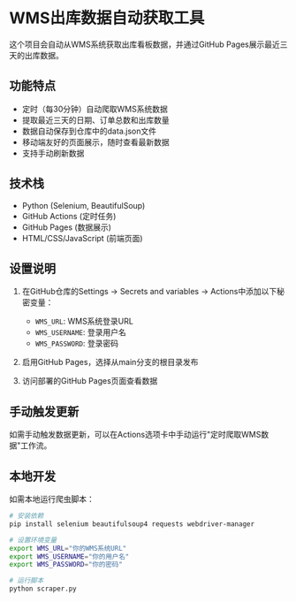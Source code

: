 # WMS出库数据自动获取工具

这个项目会自动从WMS系统获取出库看板数据，并通过GitHub Pages展示最近三天的出库数据。

## 功能特点

- 定时（每30分钟）自动爬取WMS系统数据
- 提取最近三天的日期、订单总数和出库数量
- 数据自动保存到仓库中的data.json文件
- 移动端友好的页面展示，随时查看最新数据
- 支持手动刷新数据

## 技术栈

- Python (Selenium, BeautifulSoup)
- GitHub Actions (定时任务)
- GitHub Pages (数据展示)
- HTML/CSS/JavaScript (前端页面)

## 设置说明

1. 在GitHub仓库的Settings -> Secrets and variables -> Actions中添加以下秘密变量：
   - `WMS_URL`: WMS系统登录URL
   - `WMS_USERNAME`: 登录用户名
   - `WMS_PASSWORD`: 登录密码

2. 启用GitHub Pages，选择从main分支的根目录发布

3. 访问部署的GitHub Pages页面查看数据

## 手动触发更新

如需手动触发数据更新，可以在Actions选项卡中手动运行"定时爬取WMS数据"工作流。

## 本地开发

如需本地运行爬虫脚本：

```bash
# 安装依赖
pip install selenium beautifulsoup4 requests webdriver-manager

# 设置环境变量
export WMS_URL="你的WMS系统URL"
export WMS_USERNAME="你的用户名"
export WMS_PASSWORD="你的密码"

# 运行脚本
python scraper.py
```